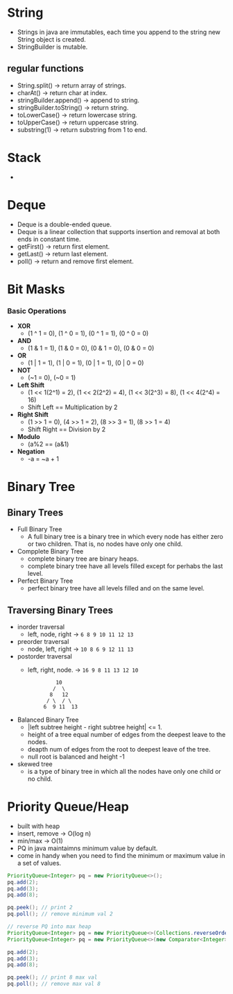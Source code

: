 # String 
- Strings in java are immutables, each time you append to the string new String object is created. 
- StringBuilder is mutable. 

## regular functions
- String.split() -> return array of strings.
- charAt() -> return char at index. 
- stringBuilder.append() -> append to string.
- stringBuilder.toString() -> return string.
- toLowerCase() -> return lowercase string.
- toUpperCase() -> return uppercase string.
- substring(1) -> return substring from 1 to end.


# Stack  
- 


# Deque
- Deque is a double-ended queue. 
- Deque is a linear collection that supports insertion and removal at both ends in constant time.
- getFirst() -> return first element.
- getLast() -> return last element.
- poll() -> return and remove first element.

# Bit Masks 

### Basic Operations 
- **XOR** 
    - (1 ^ 1 = 0), (1 ^ 0 = 1), (0 ^ 1 = 1), (0 ^ 0 = 0) 
- **AND**  
    - (1 & 1 = 1), (1 & 0 = 0), (0 & 1 = 0), (0 & 0 = 0)
- **OR**
    - (1 | 1 = 1), (1 | 0 = 1), (0 | 1 = 1), (0 | 0 = 0) 
- **NOT**
    - (~1 = 0), (~0 = 1)
- **Left Shift**
    - (1 << 1(2^1) = 2), (1 << 2(2^2) = 4), (1 << 3(2^3) = 8), (1 << 4(2^4) = 16)  
    - Shift Left == Multiplication by 2
- **Right Shift**
    - (1 >> 1 = 0), (4 >> 1 = 2), (8 >> 3 = 1), (8 >> 1 = 4) 
    - Shift Right == Division by 2 
- **Modulo**
    - (a%2 == (a&1) 
- **Negation**
    - -a = ~a + 1 
    





# Binary Tree 

## Binary Trees
- Full Binary Tree
    * A full binary tree is a binary tree in which every node has either zero or two children. That is, no nodes have
only one child. 
- Compplete Binary Tree  
    * complete binary tree are binary heaps. 
    * complete binary tree have all levels filled except for perhabs the last level.
- Perfect Binary Tree 
    * perfect binary tree have all levels filled and on the same level.
## Traversing Binary Trees 
 - inorder traversal 
    * left, node, right     -> `6 8 9 10 11 12 13`
 - preorder traversal   
    * node, left, right     -> `10 8 6 9 12 11 13` 
 - postorder traversal 
    * left, right, node.    -> `16 9 8 11 13 12 10` 

                   10
                  /  \ 
                 8   12  
                / \  / \ 
               6  9 11  13 

- Balanced Binary Tree 
    * |left subtree height - right subtree height| <= 1.
    * height of a tree equal number of edges from the deepest leave to the nodes. 
    * deapth num of edges from the root to deepest leave of the tree. 
    * null root is balanced and height -1
- skewed tree 
    * is a type of binary tree in which all the nodes have only one child or no child. 


# Priority Queue/Heap 
- built with heap
- insert, remove -> O(log n) 
- min/max -> O(1)  
- PQ in java maintaimns minimum value by default.  
- come in handy when you need to find the minimum or maximum value in a set of values. 


```java 
PriorityQueue<Integer> pq = new PriorityQueue<>(); 
pq.add(2);
pq.add(3); 
pq.add(8);

pq.peek(); // print 2
pq.poll(); // remove minimum val 2 

// reverse PQ into max heap
PriorityQueue<Integer> pq = new PriorityQueue<>(Collections.reverseOrder()); 
PriorityQueue<Integer> pq = new PriorityQueue<>(new Comparator<Integer>((a, b) -> b - a);     

pq.add(2);
pq.add(3);
pq.add(8);

pq.peek(); // print 8 max val 
pq.poll(); // remove max val 8
```
